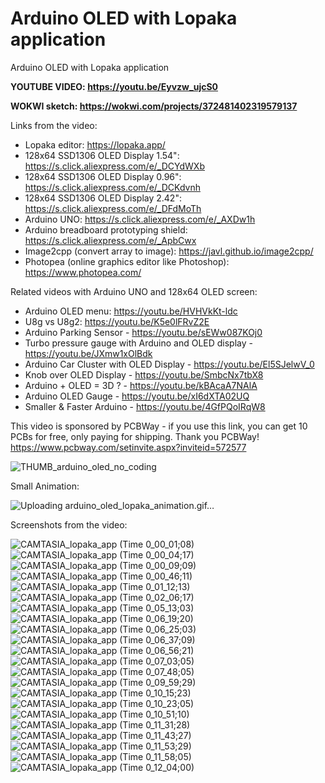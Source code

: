 # Arduino OLED with Lopaka application
Arduino OLED with Lopaka application

**YOUTUBE VIDEO: https://youtu.be/Eyvzw_ujcS0**


**WOKWI sketch: https://wokwi.com/projects/372481402319579137**


Links from the video:
- Lopaka editor: https://lopaka.app/
- 128x64 SSD1306 OLED Display 1.54": https://s.click.aliexpress.com/e/_DCYdWXb 
- 128x64 SSD1306 OLED Display 0.96": https://s.click.aliexpress.com/e/_DCKdvnh
- 128x64 SSD1306 OLED Display 2.42": https://s.click.aliexpress.com/e/_DFdMoTh
- Arduino UNO: https://s.click.aliexpress.com/e/_AXDw1h
- Arduino breadboard prototyping shield: https://s.click.aliexpress.com/e/_ApbCwx
- Image2cpp (convert array to image): https://javl.github.io/image2cpp/
- Photopea (online graphics editor like Photoshop): https://www.photopea.com/

Related videos with Arduino UNO and 128x64 OLED screen:
- Arduino OLED menu: https://youtu.be/HVHVkKt-ldc
- U8g vs U8g2: https://youtu.be/K5e0lFRvZ2E
- Arduino Parking Sensor - https://youtu.be/sEWw087KOj0
- Turbo pressure gauge with Arduino and OLED display - https://youtu.be/JXmw1xOlBdk
- Arduino Car Cluster with OLED Display - https://youtu.be/El5SJelwV_0
- Knob over OLED Display - https://youtu.be/SmbcNx7tbX8
- Arduino + OLED = 3D ? - https://youtu.be/kBAcaA7NAlA
- Arduino OLED Gauge - https://youtu.be/xI6dXTA02UQ
- Smaller & Faster Arduino - https://youtu.be/4GfPQoIRqW8


This video is sponsored by PCBWay - if you use this link, you can get 10 PCBs for free, only paying for shipping. Thank you PCBWay! https://www.pcbway.com/setinvite.aspx?inviteid=572577


![THUMB_arduino_oled_no_coding](https://github.com/upiir/arduino_oled_lopaka/assets/117754156/00af109e-3cc1-4592-b6d7-b5202a704bd7)


Small Animation:

![Uploading arduino_oled_lopaka_animation.gif…]()





Screenshots from the video:


![CAMTASIA_lopaka_app (Time 0_00_01;08)](https://github.com/upiir/arduino_oled_lopaka/assets/117754156/8af81296-0a70-4bef-89ce-f66282bceb7a)
![CAMTASIA_lopaka_app (Time 0_00_04;17)](https://github.com/upiir/arduino_oled_lopaka/assets/117754156/3dcb29e8-bbac-4189-bdec-00c950238cc5)
![CAMTASIA_lopaka_app (Time 0_00_09;09)](https://github.com/upiir/arduino_oled_lopaka/assets/117754156/74f2d6ad-5dce-4dd1-862a-909110b09b2e)
![CAMTASIA_lopaka_app (Time 0_00_46;11)](https://github.com/upiir/arduino_oled_lopaka/assets/117754156/18e1086c-96c2-45f3-950d-56ec98f5f240)
![CAMTASIA_lopaka_app (Time 0_01_12;13)](https://github.com/upiir/arduino_oled_lopaka/assets/117754156/302fe54a-1baf-4adf-983a-94d2cd4291b2)
![CAMTASIA_lopaka_app (Time 0_02_06;17)](https://github.com/upiir/arduino_oled_lopaka/assets/117754156/e9f9ed40-ae03-473a-b4b5-8b9448c84827)
![CAMTASIA_lopaka_app (Time 0_05_13;03)](https://github.com/upiir/arduino_oled_lopaka/assets/117754156/4ec2777e-af8f-4723-87b2-f8e34feed7ac)
![CAMTASIA_lopaka_app (Time 0_06_19;20)](https://github.com/upiir/arduino_oled_lopaka/assets/117754156/a5ce3497-a090-42bd-8506-899248ca4ada)
![CAMTASIA_lopaka_app (Time 0_06_25;03)](https://github.com/upiir/arduino_oled_lopaka/assets/117754156/cef38b78-31f3-45d0-b457-3c4c9ecbfe6b)
![CAMTASIA_lopaka_app (Time 0_06_37;09)](https://github.com/upiir/arduino_oled_lopaka/assets/117754156/caff103a-d3b0-4c5e-9da9-a2df34dab327)
![CAMTASIA_lopaka_app (Time 0_06_56;21)](https://github.com/upiir/arduino_oled_lopaka/assets/117754156/416c1969-7c3c-4c0c-be64-69e4b62e4671)
![CAMTASIA_lopaka_app (Time 0_07_03;05)](https://github.com/upiir/arduino_oled_lopaka/assets/117754156/22576ae2-4c36-410e-9441-84918027f57d)
![CAMTASIA_lopaka_app (Time 0_07_48;05)](https://github.com/upiir/arduino_oled_lopaka/assets/117754156/32a08ecd-ab65-4110-b60f-dd0bdd592c7e)
![CAMTASIA_lopaka_app (Time 0_09_59;29)](https://github.com/upiir/arduino_oled_lopaka/assets/117754156/e4ee1955-2e50-4ff7-82ab-6a47c1c0e636)
![CAMTASIA_lopaka_app (Time 0_10_15;23)](https://github.com/upiir/arduino_oled_lopaka/assets/117754156/6b87fa06-bcbf-4b12-a6af-9b47535ba45c)
![CAMTASIA_lopaka_app (Time 0_10_23;05)](https://github.com/upiir/arduino_oled_lopaka/assets/117754156/f571e4c6-b0a3-4e1b-9f23-8f090d205937)
![CAMTASIA_lopaka_app (Time 0_10_51;10)](https://github.com/upiir/arduino_oled_lopaka/assets/117754156/3913dbfd-542a-45f4-b7f1-406c455df9ac)
![CAMTASIA_lopaka_app (Time 0_11_31;28)](https://github.com/upiir/arduino_oled_lopaka/assets/117754156/273ea165-5d7d-41e1-bbdc-cfdd08a2eb23)
![CAMTASIA_lopaka_app (Time 0_11_43;27)](https://github.com/upiir/arduino_oled_lopaka/assets/117754156/29da7925-43a1-4078-b80f-5670e3766eda)
![CAMTASIA_lopaka_app (Time 0_11_53;29)](https://github.com/upiir/arduino_oled_lopaka/assets/117754156/df4a8f2f-7ce5-4abc-87f3-91c9eb904b78)
![CAMTASIA_lopaka_app (Time 0_11_58;05)](https://github.com/upiir/arduino_oled_lopaka/assets/117754156/59e95f18-a723-420e-9394-7683c98afb32)
![CAMTASIA_lopaka_app (Time 0_12_04;00)](https://github.com/upiir/arduino_oled_lopaka/assets/117754156/ece9862c-cc25-4bd5-8ddb-a96eaec7e956)
